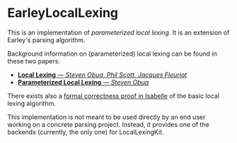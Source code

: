 # EarleyLocalLexing

This is an implementation of *parameterized local lexing*. It is an extension of Earley's parsing algorithm. 

Background information on (parameterized) local lexing can be found in these two papers:

- [**Local Lexing** — *Steven Obua*, *Phil Scott*, *Jacques Fleuriot*](https://arxiv.org/abs/1702.03277)
- [**Parameterized Local Lexing** — *Steven Obua*](https://arxiv.org/abs/1704.04215)

There exists also a [formal correctness proof in Isabelle](https://www.isa-afp.org/entries/LocalLexing.html) of the basic local lexing algorithm.

This implementation is not meant to be used directly by an end user working on a concrete parsing project. Instead, it provides one of the backends (currently, the only one) for LocalLexingKit. 


